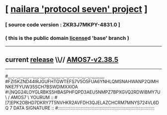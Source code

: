 
# [ [nailara 'protocol seven' project](http://nailara.network/) ]

### [ source code version : ZKR3J7MKPY-4831.0 ]

### ( this is the public domain [license](../license)d 'base' branch )
---
## current [release](https://github.com/nailara-technologies/protocol-7/releases) \\\\// [AMOS7-v2.38.5](https://github.com/nailara-technologies/protocol-7/releases/tag/AMOS7-v2.38.5)
---

#,,,.,..,,,..,,,,,...,,,,,.,,,,..,..,,,,,,,.,,..,,...,...,..,,,..,,.,,,,,,,,,,
#FZI5KZND44IRJGUFHTGWTEFS7V5O5FUA6YNHLQMSNAHWANP2QIMHNKE7FYUW35SCH7BSWDIMXXIOA
#\\\|NQG24LOYGLRBKS5HBASPHFQPD3AEU5NMPZ7BPXGVQ2RDWIBMY7U \ / AMOS7 \ YOURUM ::
#\[7]EPK2OBHD7DKRY7T5NVHKR2AVFDH3QJELAZCHCRM7MNYS724VL6DQ 7  DATA SIGNATURE ::
#:::::::::::::::::::::::::::::::::::::::::::::::::::::::::::::::::::::::::::::
